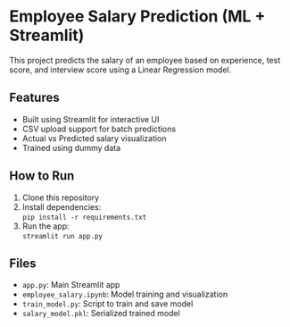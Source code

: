 # Employee Salary Prediction (ML + Streamlit)

This project predicts the salary of an employee based on experience, test score, and interview score using a Linear Regression model.

## Features
- Built using Streamlit for interactive UI
- CSV upload support for batch predictions
- Actual vs Predicted salary visualization
- Trained using dummy data

## How to Run
1. Clone this repository
2. Install dependencies:  
   `pip install -r requirements.txt`
3. Run the app:  
   `streamlit run app.py`

## Files
- `app.py`: Main Streamlit app
- `employee_salary.ipynb`: Model training and visualization
- `train_model.py`: Script to train and save model
- `salary_model.pkl`: Serialized trained model

